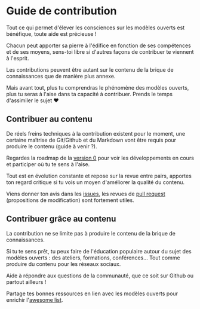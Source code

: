 # Guide de contribution

Tout ce qui permet d'élever les consciences sur les modèles ouverts est bénéfique, toute aide est précieuse !

Chacun peut apporter sa pierre à l'édifice en fonction de ses compétences et de ses moyens, sens-toi libre si d'autres façons de
contribuer te viennent à l'esprit.

Les contributions peuvent être autant sur le contenu de la brique de connaissances que de manière plus annexe.

Mais avant tout, plus tu comprendras le phénomène des modèles ouverts, plus tu seras à l'aise dans ta capacité à contribuer. Prends le temps d'assimiler le sujet ❤️

## Contribuer au contenu

De réels freins techniques à la contribution existent pour le moment, une certaine maîtrise de Git/Github et du Markdown vont être requis pour produire le contenu (guide à venir ?).

Regardes la roadmap de la [version 0](https://github.com/AbcSxyZ/Open-Models/projects/1) pour voir les développements en cours et participer où tu te sens à l'aise.

Tout est en évolution constante et repose sur la revue entre pairs, apportes ton regard critique si tu vois un moyen d'améliorer la qualité du contenu.

Viens donner ton avis dans les [issues](https://github.com/AbcSxyZ/Open-Models/issues), les revues de [pull
request](https://github.com/AbcSxyZ/Open-Models/pulls) (propositions de modification) sont fortement utiles.

## Contribuer grâce au contenu

La contribution ne se limite pas à produire le contenu de la brique de connaissances.

Si tu te sens prêt, tu peux faire de l'éducation populaire autour du sujet des modèles ouverts : des ateliers, formations, conférences... Tout comme produire du contenu pour les réseaux sociaux.

Aide à répondre aux questions de la communauté, que ce soit sur Github ou partout ailleurs !

Partage tes bonnes ressources en lien avec les modèles ouverts pour enrichir l'[awesome list](https://github.com/AbcSxyZ/Open-Models/discussions/7).
